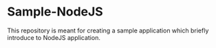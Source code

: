 # Sample-NodeJS
This repository is meant for creating a sample application which briefly introduce to NodeJS application.

